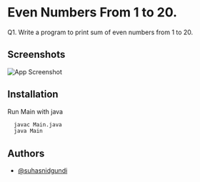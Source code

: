 
# Even Numbers From 1 to 20.

Q1. Write a program to print sum of even numbers from 1 to 20.

## Screenshots

![App Screenshot](https://suhasnidgundi.suveesoft.in/images/2.png)


## Installation

Run Main with java

```bash
  javac Main.java
  java Main
```


## Authors

- [@suhasnidgundi](https://github.com/suhasnidgundi7)

